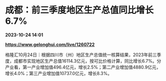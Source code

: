# 成都：前三季度地区生产总值同比增长6.7%

**2023-10-24 14:01**

**https://www.gelonghui.com/live/1260722**

格隆汇10月24日｜根据四川市（州）地区生产总值统一核算结果，2023年前三季度，成都市实现地区生产总值16114.3亿元，按可比价格计算，同比增长6.7%。分产业看，第一产业增加值496.4亿元，增长2.5%；第二产业增加值4880.9亿元，增长4.0%；第三产业增加值10737.0亿元，增长8.3%。
